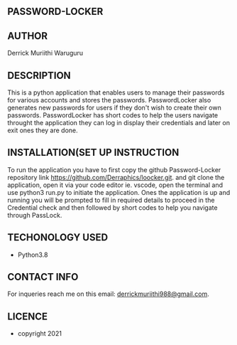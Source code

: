 ## PASSWORD-LOCKER

## AUTHOR

Derrick Muriithi Waruguru

## DESCRIPTION

This is a python application that enables users to manage their passwords for various accounts and stores the passwords. PasswordLocker also generates new passwords for users if they don't wish to create their own passwords. PasswordLocker has short codes to help the users navigate throught the application they can log in display their credentials and later on exit ones they are done.

## INSTALLATION(SET UP INSTRUCTION

To run the application you have to first copy the github Password-Locker repository link https://github.com/Derraphics/loocker.git. and git clone the application, open it via your code editor ie. vscode, open the terminal and use python3 run.py to initiate the application. Ones the application is up and running you will be prompted to fill in required details to proceed in the Credential check and then followed by short codes to help you navigate through PassLock.

## TECHONOLOGY USED

* Python3.8

## CONTACT INFO

For inqueries reach me on this email: derrickmuriithi988@gmail.com.

## LICENCE
* copyright 2021